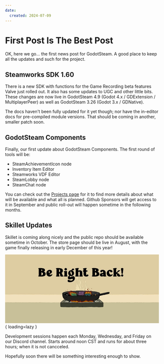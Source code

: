```yaml
---
date:
  created: 2024-07-09
---
```


# First Post Is The Best Post

OK, here we go... the first news post for GodotSteam.  A good place to keep all the updates and such for the project.

## Steamworks SDK 1.60

There is a new SDK with functions for the Game Recording beta features Valve just rolled out.  It also has some updates to UGC and other little bits.  These changes are now live in GodotSteam 4.9 (Godot 4.x / GDExtension / MultiplayerPeer) as well as GodotSteam 3.26 (Godot  3.x / GDNative).

The docs haven't been fully updated for it yet though; nor have the in-editor docs for pre-compiled module versions.  That should be coming in another, smaller patch soon.

## GodotSteam Components

Finally, our first update about GodotSteam Components.  The first round of tools will be:

- SteamAchievementIcon node
- Inventory Item Editor
- Steamworks VDF Editor
- SteamLobby node
- SteamChat node

You can check out the [Projects page](../projects/components/) for it to find more details about what will be available and what all is planned.  Github Sponsors will get access to it in September and public roll-out will happen sometime in the following months.

## Skillet Updates

Skillet is coming along nicely and the public repo should be available sometime in October. The store page should be live in August, with the game finally releasing in early December of this year!

![Skillet](../../assets/images/news/2024-07-10-skillet.jpg){ loading=lazy }

Development sessions happen each Monday, Wednesday, and Friday on our Discord channel. Starts around noon CST and runs for about three hours; when it is not cancceled.

Hopefully soon there will be something interesting enough to show.